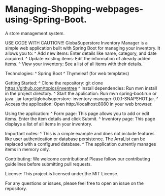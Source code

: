 # Managing-Shopping-webpages-using-Spring-Boot.
A store management system.

USE CODE WITH CAUTION!!!
GlobaSuperstore Inventory Manager is a simple web application built with Spring Boot for managing your inventory. It allows you to:
^ Add new items: Enter details like name, category, and date acquired.
^ Update existing items: Edit the information of already added items.
^ View your inventory: See a list of all items with their details.

Technologies:
^ Spring Boot
^ Thymeleaf (for web templates)

Getting Started:
^ Clone the repository: git clone https://github.com/topics/inventree
^ Install dependencies: Run mvn install in the project directory.
^ Start the application: Run mvn spring-boot:run or java -jar target/globalsuperstore-inventory-manager-0.0.1-SNAPSHOT.jar.
^ Access the application: Open http://localhost:8080 in your web browser.

Using the application:
^ Form page: This page allows you to add or edit items. Enter the item details and click Submit.
^ Inventory page: This page displays a list of all items in your inventory.

Important notes:
^ This is a simple example and does not include features like user authentication or database persistence. The ArraList can be replaced with a configured database.
^ The application currently manages items in memory only.

Contributing:
We welcome contributions! Please follow our contributing guidelines before submitting pull requests.

License:
This project is licensed under the MIT License.

For any questions or issues, please feel free to open an issue on the repository.
